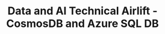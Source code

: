 ---
state: TX
region: DFW
title: Data and AI Technical Airlift - CosmosDB and Azure SQL DB
event_url: https://www.microsoftevents.com/profile/4953890
start_date: 2018-10-29
end_date: 2018-10-31
cost: Free
---